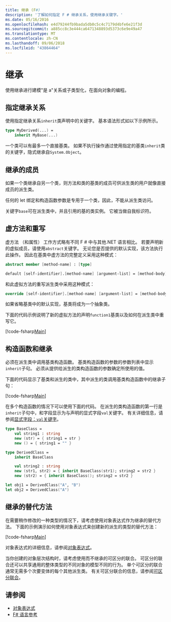 ```yaml
---
title: 继承 (F#)
description: '了解如何指定 F # 继承关系，使用继承关键字。'
ms.date: 05/16/2016
ms.openlocfilehash: e4d79244fb9bada5db0c5c4c7179d4bfe6e21f3d
ms.sourcegitcommit: a885cc8c3e444ca6471348893d5373c6e9e49a47
ms.translationtype: MT
ms.contentlocale: zh-CN
ms.lasthandoff: 09/06/2018
ms.locfileid: "43864464"
---
```

# <a name="inheritance"></a>继承

使用继承进行建模"是 a"关系或子类型化，在面向对象的编程。

## <a name="specifying-inheritance-relationships"></a>指定继承关系

使用指定继承关系`inherit`类声明中的关键字。 基本语法形式如以下示例所示。

```fsharp
type MyDerived(...) =
    inherit MyBase(...)
```

一个类可以有最多一个直接基类。 如果不执行操作通过使用指定的基类`inherit`类的关键字，隐式继承自`System.Object`。

## <a name="inherited-members"></a>继承的成员

如果一个类继承自另一个类，则方法和类的基类的成员可供派生类的用户就像直接成员的派生类。

任何的 let 绑定和构造函数参数是专用于一个类，因此，不能从派生类访问。

关键字`base`可在派生类中，并且引用的基的类实例。 它被当做自我标识符。

## <a name="virtual-methods-and-overrides"></a>虚方法和重写

虚方法 （和属性） 工作方式略有不同 F # 中与其他.NET 语言相比。 若要声明新的虚拟成员，请使用`abstract`关键字。 无论您是否提供的默认实现，该方法执行此操作。 因此在基类中虚方法的完整定义采用这种模式：

```fsharp
abstract member [method-name] : [type]

default [self-identifier].[method-name] [argument-list] = [method-body]
```

和此虚拟方法的重写派生类中采用这种模式：

```fsharp
override [self-identifier].[method-name] [argument-list] = [method-body]
```

如果省略基类中的默认实现，基类将成为一个抽象类。

下面的代码示例说明了新的虚拟方法的声明`function1`基类以及如何在派生类中重写它。

[!code-fsharp[Main](../../../samples/snippets/fsharp/lang-ref-1/snippet2601.fs)]

## <a name="constructors-and-inheritance"></a>构造函数和继承

必须在派生类中调用基类构造函数。 基类构造函数的参数的参数列表中显示`inherit`子句。 必须从提供给派生的类构造函数的参数确定所使用的值。

下面的代码显示了基类和派生的类中，其中派生的类调用基类构造函数中的继承子句：

[!code-fsharp[Main](../../../samples/snippets/fsharp/lang-ref-1/snippet2602.fs)]

在多个构造函数的情况下可以使用下面的代码。 在派生的类构造函数的第一行是`inherit`子句中，和字段显示为与声明的显式字段`val`关键字。 有关详细信息，请参阅[显式字段：`val`关键字](members/explicit-fields-the-val-keyword.md)。

```fsharp
type BaseClass =
    val string1 : string
    new (str) = { string1 = str }
    new () = { string1 = "" }

type DerivedClass =
    inherit BaseClass

    val string2 : string
    new (str1, str2) = { inherit BaseClass(str1); string2 = str2 }
    new (str2) = { inherit BaseClass(); string2 = str2 }

let obj1 = DerivedClass("A", "B")
let obj2 = DerivedClass("A")
```

## <a name="alternatives-to-inheritance"></a>继承的替代方法

在需要稍作修改的一种类型的情况下，请考虑使用对象表达式作为继承的替代方法。 下面的示例演示如何使用对象表达式来创建新的派生的类型的替代方法：

[!code-fsharp[Main](../../../samples/snippets/fsharp/lang-ref-1/snippet2603.fs)]

对象表达式的详细信息，请参阅[对象表达式](object-expressions.md)。

当你创建的对象层次结构时，请考虑使用而不继承的可区分的联合。 可区分的联合还可以共享通用的整体类型的不同对象的模型不同的行为。 单个可区分的联合通常无需多个次要变体的每个其他派生类。 有关可区分联合的信息，请参阅[可区分联合](discriminated-unions.md)。

## <a name="see-also"></a>请参阅

- [对象表达式](object-expressions.md)
- [F# 语言参考](index.md)
